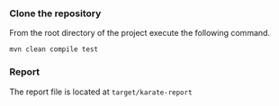 ### Clone the repository

From the root directory of the project execute the following command.

```
mvn clean compile test

```

### Report 

The report file is located at `target/karate-report`